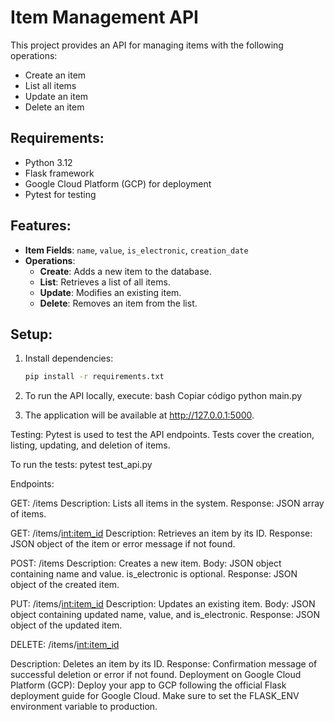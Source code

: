 # Item Management API

This project provides an API for managing items with the following operations:
- Create an item
- List all items
- Update an item
- Delete an item

## Requirements:
- Python 3.12
- Flask framework
- Google Cloud Platform (GCP) for deployment
- Pytest for testing

## Features:
- **Item Fields**: `name`, `value`, `is_electronic`, `creation_date`
- **Operations**:
  - **Create**: Adds a new item to the database.
  - **List**: Retrieves a list of all items.
  - **Update**: Modifies an existing item.
  - **Delete**: Removes an item from the list.
  
## Setup:

1. Install dependencies:
   ```bash
   pip install -r requirements.txt
   
2.  To run the API locally, execute:
bash
Copiar código
python main.py


3. The application will be available at http://127.0.0.1:5000. 



Testing:
Pytest is used to test the API endpoints.
Tests cover the creation, listing, updating, and deletion of items.

To run the tests:
pytest test_api.py
   


Endpoints:

GET: /items
Description: Lists all items in the system.
Response: JSON array of items.


GET: /items/<int:item_id>
Description: Retrieves an item by its ID.
Response: JSON object of the item or error message if not found.


POST: /items
Description: Creates a new item.
Body: JSON object containing name and value. is_electronic is optional.
Response: JSON object of the created item.


PUT: /items/<int:item_id>
Description: Updates an existing item.
Body: JSON object containing updated name, value, and is_electronic.
Response: JSON object of the updated item.


DELETE: /items/<int:item_id>

Description: Deletes an item by its ID.
Response: Confirmation message of successful deletion or error if not found.
Deployment on Google Cloud Platform (GCP):
Deploy your app to GCP following the official Flask deployment guide for Google Cloud.
Make sure to set the FLASK_ENV environment variable to production.
